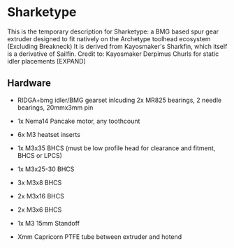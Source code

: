 # Sharketype

This is the temporary description for Sharketype: a BMG based spur gear extruder designed to fit natively on the Archetype toolhead ecosystem (Excluding Breakneck)
It is derived from Kayosmaker's Sharkfin, which itself is a derivative of Sailfin.
Credit to:
Kayosmaker 
Derpimus 
Churls for static idler placements
[EXPAND] 

## Hardware

* RIDGA+bmg idler/BMG gearset inlcuding 2x MR825 bearings, 2 needle bearings, 20mmx3mm pin

* 1x Nema14 Pancake motor, any toothcount

* 6x M3 heatset inserts

* 1x M3x35 BHCS (must be low profile head for clearance and fitment, BHCS or LPCS)

* 1x M3x25-30 BHCS

* 3x M3x8 BHCS

* 2x M3x16 BHCS

* 2x M3x6 BHCS

* 1x M3 15mm Standoff

* Xmm Capricorn PTFE tube between extruder and hotend
  

